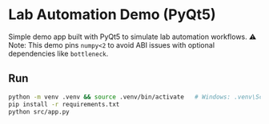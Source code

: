 # Lab Automation Demo (PyQt5)

Simple demo app built with PyQt5 to simulate lab automation workflows.
⚠️ Note: This demo pins `numpy<2` to avoid ABI issues with optional dependencies like `bottleneck`.

## Run
```bash
python -m venv .venv && source .venv/bin/activate   # Windows: .venv\Scripts\activate
pip install -r requirements.txt
python src/app.py
